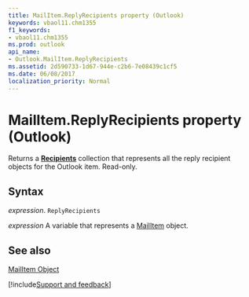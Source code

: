 ```yaml
---
title: MailItem.ReplyRecipients property (Outlook)
keywords: vbaol11.chm1355
f1_keywords:
- vbaol11.chm1355
ms.prod: outlook
api_name:
- Outlook.MailItem.ReplyRecipients
ms.assetid: 2d590733-1d67-944e-c2b6-7e08439c1cf5
ms.date: 06/08/2017
localization_priority: Normal
---
```



# MailItem.ReplyRecipients property (Outlook)

Returns a  **[Recipients](Outlook.Recipients.md)** collection that represents all the reply recipient objects for the Outlook item. Read-only.


## Syntax

_expression_. `ReplyRecipients`

_expression_ A variable that represents a [MailItem](Outlook.MailItem.md) object.


## See also


[MailItem Object](Outlook.MailItem.md)

[!include[Support and feedback](~/includes/feedback-boilerplate.md)]